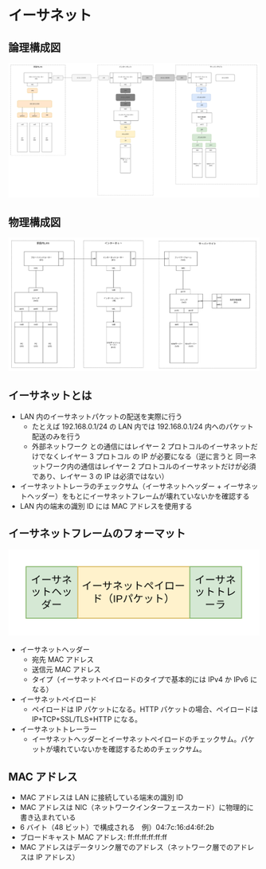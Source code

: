 # イーサネット

## 論理構成図

![論理構成図](../image/ネットワーク技術入門-論理構成図.drawio.png)

## 物理構成図

![物理構成図](../image/ネットワーク技術入門-物理構成図.drawio.png)

## イーサネットとは

- LAN 内のイーサネットパケットの配送を実際に行う
  - たとえば 192.168.0.1/24 の LAN 内では 192.168.0.1/24 内へのパケット配送のみを行う
  - 外部ネットワーク との通信にはレイヤー 2 プロトコルのイーサネットだけでなくレイヤー 3 プロトコル の IP が必要になる（逆に言うと 同一ネットワーク内の通信はレイヤー 2 プロトコルのイーサネットだけが必須であり、レイヤー 3 の IP は必須ではない）
- イーサネットトレーラのチェックサム（イーサネットヘッダー + イーサネットヘッダー）をもとにイーサネットフレームが壊れていないかを確認する
- LAN 内の端末の識別 ID には MAC アドレスを使用する

## イーサネットフレームのフォーマット

![イーサネットフレーム](../image/ネットワーク技術入門-イーサネットフレームdrawio.png)

- イーサネットヘッダー
  - 宛先 MAC アドレス
  - 送信元 MAC アドレス
  - タイプ（イーサネットペイロードのタイプで基本的には IPv4 か IPv6 になる）
- イーサネットペイロード
  - ペイロードは IP パケットになる。HTTP パケットの場合、ペイロードは IP+TCP+SSL/TLS+HTTP になる。
- イーサネットトレーラー
  - イーサネットヘッダーとイーサネットペイロードのチェックサム。パケットが壊れていないかを確認するためのチェックサム。

## MAC アドレス

- MAC アドレスは LAN に接続している端末の識別 ID
- MAC アドレスは NIC（ネットワークインターフェースカード）に物理的に書き込まれている
- 6 バイト（48 ビット）で構成される　例）04:7c:16:d4:6f:2b
- ブロードキャスト MAC アドレス: ff:ff:ff:ff:ff:ff
- MAC アドレスはデータリンク層でのアドレス（ネットワーク層でのアドレスは IP アドレス）
